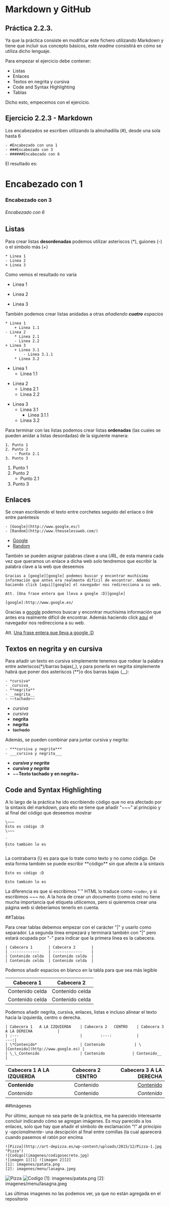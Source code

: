 # Markdown y GitHub
## Práctica 2.2.3.

Ya que la práctica consiste en modificar este fichero utilizando Markdown y tiene que incluir sus concepto básicos, este _readme_ consistirá en cómo se utiliza dicho lenguaje.

Para empezar el ejercicio debe contener:

- Listas
- Enlaces
- Textos en negrita y cursiva
- Code and Syntax Highlighting
- Tablas

Dicho esto, empecemos con el ejercicio.

## Ejercicio 2.2.3 - Markdown ##

Los encabezados se escriben utilizando la almohadilla (#), desde una sola hasta 6

~~~
- #Encabezado con una 1
- ###Encabezado con 3
- ######Encabezado con 6
~~~
El resultado es:

# Encabezado con 1
### Encabezado con 3
###### Encabezado con 6

## Listas
Para crear listas **desordenadas** podemos utilizar asteriscos (\*), guiones (\-) o el símbolo más (\+)
~~~
* Linea 1
- Linea 2
+ Linea 3
~~~
Como vemos el resultado no varía
* Linea 1
- Linea 2
+ Linea 3

También podemos crear listas anidadas a otras _añadiendo **cuatro** espacios_

~~~
* Linea 1
    + Linea 1.1
- Linea 2
    * Linea 2.1
    - Linea 2.2
+ Linea 3
    + Linea 3.1
        - Linea 3.1.1
    * Linea 3.2
~~~

* Linea 1
    + Linea 1.1
- Linea 2
    * Linea 2.1
    - Linea 2.2
+ Linea 3
    + Linea 3.1
        - Linea 3.1.1
    * Linea 3.2

Para terminar con las listas podemos crear listas **ordenadas** (las cuales se pueden anidar a listas desordadas) de la siguiente manera:

~~~
1. Punto 1
2. Punto 2
    - Punto 2.1
3. Punto 3
~~~

1. Punto 1
2. Punto 2
    - Punto 2.1
3. Punto 3

## Enlaces

Se crean escribiendo el texto entre corchetes seguido del enlace o _link_ entre paréntesis
~~~
- [Google](http://www.google.es/)
- [Random](http://www.theuselessweb.com/)
~~~

- [Google](http://www.google.es/)
- [Random](http://www.theuselessweb.com/)

También se pueden asignar palabras clave a una _URL_, de esta manera cada vez que queramos un enlace a dicha web solo tendremos que escribir la palabra clave a la web que deseemos

~~~
Gracias a [google][google] podemos buscar y encontrar muchísima información que antes era realmente difícil de encontrar. Además haciendo click [aqui][google] el navegador nos redirecciona a su web.

Att. [Una frase entera que lleva a google :D][google]

[google]:http://www.google.es/
~~~

Gracias a [google][google] podemos buscar y encontrar muchísima información que antes era realmente difícil de encontrar. Además haciendo click [aqui][google] el navegador nos redirecciona a su web.

Att. [Una frase entera que lleva a google :D][google]

[google]:http://www.google.es/

## Textos en negrita y en cursiva

Para añadir un texto en cursiva simplemente tenemos que rodear la palabra entre asteriscos(\*)/barras bajas(\_), y para ponerla en negrita simplemente habrá que poner dos asteríscos (\*\*)o dos barras bajas (\_\_):
~~~
- *cursiva*
- _cursiva_
- **negrita**
- __negrita__
- ~~tachado~~
~~~

- *cursiva*
- _cursiva_
- **negrita**
- __negrita__
- ~~tachado~~

Además, se pueden combinar para juntar cursiva y negrita:

~~~
- ***cursiva y negrita***
- ___cursiva y negrita___
~~~

- ***cursiva y negrita***
- ___cursiva y negrita___
- ~~**Texto tachado y en negrita**~

## Code and Syntax Highlighting

A lo largo de la práctica he ido escribiendo código que no era afectado por la sintaxis del markdown, para ello  se tiene que añadir "\~\~~" al principio y al final del código que deseemos mostrar

~~~
\~~~
Esto es código :D
\~~~

`
Esto también lo es
`

~~~

La contrabarra (\\) es para que lo trate como texto y no como código. De esta forma también se puede escribir  \*\*código\*\* sin que afecte a la sintaxis

~~~
Esto es código :D
~~~

`
Esto también lo es
`

La diferencia es que si escribimos "\`" HTML lo traduce como `<code>`, y si escribimos \~~~ no. A la hora de crear un documento (como este) no tiene mucha importancia qué etiqueta utilicemos, pero si quieremos crear una página web sí deberíamos tenerlo en cuenta.

##Tablas

Para crear tablas debemos empezar con el carácter "\|" y usarlo como separador. La segunda línea empezará y terminará también con "\|" pero estará ocupada por "\-" para indicar que la primera línea es la cabecera.

~~~~
| Cabecera 1       | Cabecera 2       |
| -------------    | -------------    |
| Contenido celda  | Contenido celda  |
| Contenido celda  | Contenido celda  |
~~~~
Podemos añadir espacios en blanco en la tabla para que sea más legible

| Cabecera 1  | Cabecera 2 |
| ------------- | ------------- |
| Contenido celda  | Contenido celda  |
| Contenido celda  | Contenido celda  |

Podemos añadir negrita, cursiva, enlaces, listas e incluso alinear el texto hacia la izquierda, centro o derecha.

~~~
| Cabecera 1   A LA IZQUIERDA    | Cabecera 2   CENTRO    | Cabecera 3 A LA DERECHA           |
| :---                           |        :---:           |                               ---:|
| \*Contenido*                   | Contenido             | \[Contenido](http://www.google.es) |
| \_\_Contenido                  | Contenido            | Contenido__                         |
~~~

| Cabecera 1   A LA IZQUIERDA    | Cabecera 2   CENTRO    | Cabecera 3 A LA DERECHA          |
| :---                           |        :---:           |                              ---:|
| **Contenido**                  | Contenido              | [Contenido](http://www.google.es)|
| _Contenido_                    | Contenido              | _Contenido_                      |

##Imágenes

Por último, aunque no sea parte de la práctica, me ha parecido interesante concluir indicando cómo se agregan imágenes. Es muy parecido a los enlaces, solo que hay que añadir el símbolo de exclamación "\!" al principio y _-opcionalmente-_ una descipción al final entre comillas (la cual aparecerá cuando pasemos el ratón por encima
~~~
![Pizza](http://art-depizza.es/wp-content/uploads/2015/12/Pizza-1.jpg "Pizza")
![Codigo](imagenes/codigosecreto.jpg)
![imagen 1][1] ![imagen 2][2]
[1]: imagenes/patata.png
[2]: imagenes/menu/lasagna.jpeg
~~~

![Pizza](http://art-depizza.es/wp-content/uploads/2015/12/Pizza-1.jpg "Pizza jugosa")
![Codigo](imagenes/codigosecreto.jpg)
[1]: imagenes/patata.png
[2]: imagenes/menu/lasagna.jpeg

Las últimas imagenes no las podemos ver, ya que no están agregada en el repositorio
